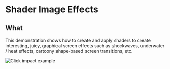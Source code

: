 # Shader Image Effects

## What

This demonstration shows how to create and apply shaders to create interesting, juicy, graphical screen effects such as shockwaves, underwater / heat effects, cartoony shape-based screen transitions, etc.

![Click impact example](https://i.imgur.com/gdRwx2b.gif)

